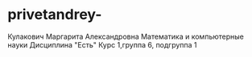 # privetandrey-
Кулакович 
Маргарита 
Александровна 
Математика и компьютерные науки 
Дисциплина "Есть"
Курс 1,группа 6, подгруппа 1
